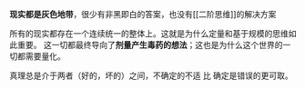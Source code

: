 **现实都是灰色地带**，很少有非黑即白的答案，也没有[[二阶思维]]的解决方案

所有的现实都存在一个连续统一的整体上。这就是为什么定量和基于规模的思维如此重要。 这一切都最终导向了**剂量产生毒药的想法**；这也是为什么这个世界的一切都需要量化。

真理总是介于两者（好的，坏的）之间，不确定的不适 比 确定是错误的更可取。